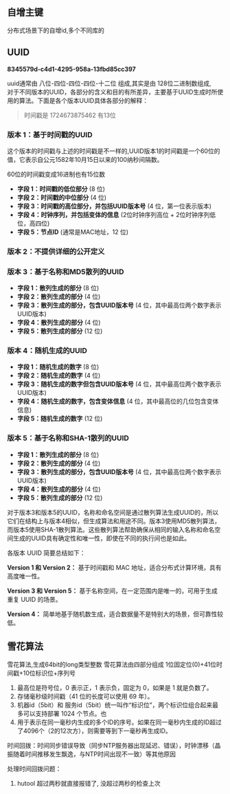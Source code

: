 ## 自增主键

分布式场景下的自增id,多个不同库的

## UUID

**8345579d-c4d1-4295-958a-13fbd85cc397**

uuid通常由 八位-四位-四位-四位-十二位 组成,其实是由 128位二进制数组成,<br>
对于不同版本的UUID，各部分的含义和目的有所差异，主要基于UUID生成时所使用的算法。下面是各个版本UUID具体各部分的解释：

> 时间戳是 1724673875462 有13位

### 版本 1：基于时间戳的UUID

这个版本的时间戳与上述的时间戳是不一样的,UUID版本1的时间戳是一个60位的值，它表示自公元1582年10月15日以来的100纳秒间隔数。

60位的时间戳变成16进制也有15位数

- **字段 1：时间戳的低位部分** (8 位)
- **字段 2：时间戳的中位部分** (4 位)
- **字段 3：时间戳的高位部分，并包括UUID版本号** (4 位，第一位表示版本)
- **字段 4：时钟序列，并包括变体的信息** (2位时钟序列高位 + 2位时钟序列低位，高四位)
- **字段 5：节点ID** (通常是MAC地址，12 位)

### 版本 2：不提供详细的公开定义

### 版本 3：基于名称和MD5散列的UUID

- **字段 1：散列生成的部分** (8 位)
- **字段 2：散列生成的部分** (4 位)
- **字段 3：散列生成的部分，包含UUID版本号** (4 位，其中最高位两个数字表示UUID版本)
- **字段 4：散列生成的部分** (4 位)
- **字段 5：散列生成的部分** (12 位)

### 版本 4：随机生成的UUID

- **字段 1：随机生成的数字** (8 位)
- **字段 2：随机生成的数字** (4 位)
- **字段 3：随机生成的数字但包含UUID版本号** (4 位，其中最高位两个数字表示UUID版本)
- **字段 4：随机生成的数字，包含变体信息** (4 位，其中最高位的几位包含变体信息)
- **字段 5：随机生成的数字** (12 位)

### 版本 5：基于名称和SHA-1散列的UUID

- **字段 1：散列生成的部分** (8 位)
- **字段 2：散列生成的部分** (4 位)
- **字段 3：散列生成的部分，包含UUID版本号** (4 位，其中最高位两个数字表示UUID版本)
- **字段 4：散列生成的部分** (4 位)
- **字段 5：散列生成的部分** (12 位)

对于版本3和版本5的UUID，名称和命名空间是通过散列算法生成UUID的，所以它们在结构上与版本4相似，但生成算法和用途不同。版本3使用MD5散列算法，而版本5使用SHA-1散列算法。这些散列算法帮助确保从相同的输入名称和命名空间生成的UUID具有确定性和唯一性，即使在不同的执行间也是如此。

各版本 UUID 简要总结如下：<br>

**Version 1 和 Version 2：** 基于时间戳和 MAC 地址，适合分布式计算环境，具有高度唯一性。

**Version 3 和 Version 5：** 基于名称空间，在一定范围内是唯一的，可用于生成重复 UUID 的场景。

**Version 4：** 简单地基于随机数生成，适合数据量不是特别大的场景，但可靠性较低。

## 雪花算法

雪花算法,生成64bit的long类型整数
雪花算法由四部分组成 1位固定位(0)+41位时间戳+10位标识位+序列号

1. 最高位是符号位，0 表示正，1 表示负，固定为 0，如果是 1 就是负数了。
2. 存储毫秒级时间戳（41 位的长度可以使用 69 年）。
3. 机器id（5bit）和 服务id（5bit）统一叫作“标识位”，两个标识位组合起来最多可以支持部署 1024 个节点。也
4. 用于表示在同一毫秒内生成的多个ID的序号。如果在同一毫秒内生成的ID超过了4096个（2的12次方），则需要等到下一毫秒再生成ID。

时间回拨：时间同步错误导致（同步NTP服务器出现延迟、错误），时钟漂移（晶振随着时间推移发生飘逸，与NTP时间出现不一致）等其他原因

处理时间回拨问题：

1. hutool 超过两秒就直接报错了, 没超过两秒的检查上次